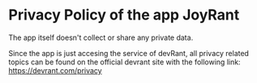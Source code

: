 # Privacy Policy of the app JoyRant

The app itself doesn't collect or share any private data.

Since the app is just accesing the service of devRant, all privacy related topics can be found on the official devrant site with the following link:
https://devrant.com/privacy
